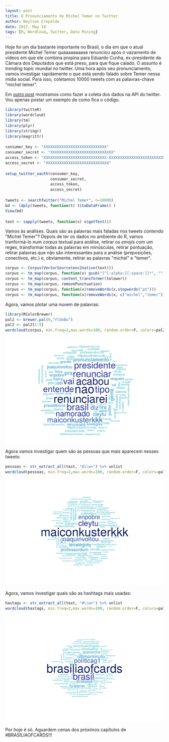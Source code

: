 ```yaml
---
layout: post
title: O Pronunciamento de Michel Temer no Twitter
author: Neylson Crepalde
date: 2017, May 18
tags: [R, Wordloud, Twitter, Data Mining]
---
```


Hoje foi um dia bastante importante no Brasil, o dia em que o atual presidente Michel Temer quaaaaaaaase renunciou após o vazamento de vídeos em que ele combina propina para Eduardo Cunha, ex-presidente da Câmara dos Deputados que está preso, para que fique calado. O assunto é *trending topic* mundial no twitter. Uma hora após seu pronunciamento, vamos investigar rapidamente o que está sendo falado sobre Temer nessa mídia social. Para isso, coletamos 10000 tweets com as palavras-chave "michel temer".

Em [outro post](http://neylsoncrepalde.github.io/2016-03-18-analise-de-conteudo-twitter/) mostramos como fazer a coleta dos dados na API do twitter. Vou apenas postar um exemplo de como fica o código.

```r
library(twitteR)
library(wordcloud)
library(tm)
library(plyr)
library(stringr)
library(magrittr)

consumer_key <- "XXXXXXXXXXXXXXXXXXXXXXXXXXXX"
consumer_secret <- "XXXXXXXXXXXXXXXXXXXXXXXXXXXX"
access_token <- "XXXXXXXXXXXXXXXXXXXXXXXXXXXX-XXXXXXXXXXXXXXXXXXXXXXXXXXXX"
access_secret <- "XXXXXXXXXXXXXXXXXXXXXXXXXXXX"

setup_twitter_oauth(consumer_key,
                    consumer_secret,
                    access_token,
                    access_secret)

tweets <- searchTwitter("Michel Temer", n=10000)
bd <- ldply(tweets, function(t) t$toDataFrame() )
View(bd)

text <- sapply(tweets, function(x) x$getText())
```

Vamos às análises. Quais são as palavras mais faladas nos tweets contendo "Michel Temer"? Depois de ter os dados no ambiente do R, vamos tranformá-lo num *corpus* textual para análise, retirar os *emojis* com um regex, transformar todas as palavras em minúsculas, retirar pontuação, retirar palavras que não são interessantes para a análise (preposições, conectivos, etc.) e, obviamente, retirar as palavras "michel" e "temer".

``` r
corpus <- Corpus(VectorSource(enc2native(text)))
corpus <- tm_map(corpus, function(x) gsub("[^[:alpha:][:space:]]*", "", x))
corpus <- tm_map(corpus, content_transformer(tolower))
corpus <- tm_map(corpus, removePunctuation)
corpus <- tm_map(corpus, function(x)removeWords(x,stopwords("pt")))
corpus <- tm_map(corpus, function(x)removeWords(x, c("michel","temer")))
```

Agora, vamos plotar uma nuvem de palavras:

``` r
library(RColorBrewer)
pal2 <- brewer.pal(9,"YlGnBu")
pal2 <- pal2[5:9]
wordcloud(corpus, min.freq=2,max.words=100, random.order=F, colors=pal2)
```

![](/img/post_twitter_temer_files/figure-markdown_github/unnamed-chunk-2-1.png)

Agora vamos investigar quem são as pessoas que mais aparecem nesses tweets:

``` r
pessoas <- str_extract_all(text, "@\\w+") %>% unlist
wordcloud(pessoas, min.freq=2,max.words=100, random.order=F, colors=pal2)
```

![](/img/post_twitter_temer_files/figure-markdown_github/unnamed-chunk-3-1.png)

Agora, vamos investigar quais são as hashtags mais usadas:

``` r
hastags <- str_extract_all(text, "#\\w+") %>% unlist
wordcloud(hastags, min.freq=2,max.words=100, random.order=F, colors=pal2)
```

![](/img/post_twitter_temer_files/figure-markdown_github/unnamed-chunk-4-1.png)

Por hoje é só. Aguardem cenas dos próximos capítulos de \#BRASILIAOFCARDS!!!

